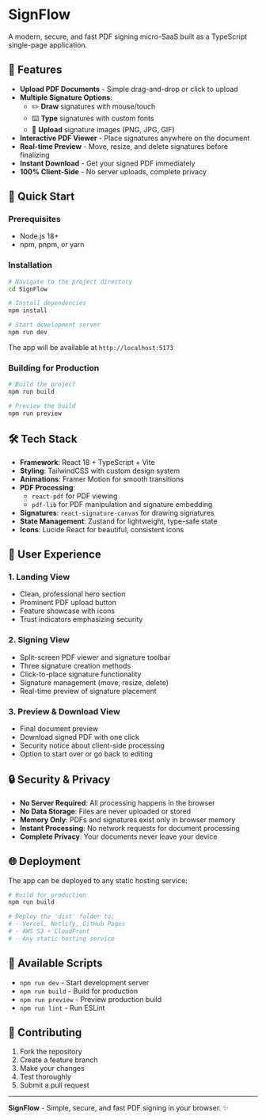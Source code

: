 # SignFlow

A modern, secure, and fast PDF signing micro-SaaS built as a TypeScript single-page application.

## 🎯 Features

- **Upload PDF Documents** - Simple drag-and-drop or click to upload
- **Multiple Signature Options**:
  - ✏️ **Draw** signatures with mouse/touch
  - ⌨️ **Type** signatures with custom fonts
  - 📁 **Upload** signature images (PNG, JPG, GIF)
- **Interactive PDF Viewer** - Place signatures anywhere on the document
- **Real-time Preview** - Move, resize, and delete signatures before finalizing
- **Instant Download** - Get your signed PDF immediately
- **100% Client-Side** - No server uploads, complete privacy

## 🚀 Quick Start

### Prerequisites
- Node.js 18+ 
- npm, pnpm, or yarn

### Installation

```bash
# Navigate to the project directory
cd SignFlow

# Install dependencies
npm install

# Start development server
npm run dev
```

The app will be available at `http://localhost:5173`

### Building for Production

```bash
# Build the project
npm run build

# Preview the build
npm run preview
```

## 🛠️ Tech Stack

- **Framework**: React 18 + TypeScript + Vite
- **Styling**: TailwindCSS with custom design system
- **Animations**: Framer Motion for smooth transitions
- **PDF Processing**: 
  - `react-pdf` for PDF viewing
  - `pdf-lib` for PDF manipulation and signature embedding
- **Signatures**: `react-signature-canvas` for drawing signatures
- **State Management**: Zustand for lightweight, type-safe state
- **Icons**: Lucide React for beautiful, consistent icons

## 📱 User Experience

### 1. Landing View
- Clean, professional hero section
- Prominent PDF upload button
- Feature showcase with icons
- Trust indicators emphasizing security

### 2. Signing View
- Split-screen PDF viewer and signature toolbar
- Three signature creation methods
- Click-to-place signature functionality
- Signature management (move, resize, delete)
- Real-time preview of signature placement

### 3. Preview & Download View
- Final document preview
- Download signed PDF with one click
- Security notice about client-side processing
- Option to start over or go back to editing

## 🔒 Security & Privacy

- **No Server Required**: All processing happens in the browser
- **No Data Storage**: Files are never uploaded or stored
- **Memory Only**: PDFs and signatures exist only in browser memory
- **Instant Processing**: No network requests for document processing
- **Complete Privacy**: Your documents never leave your device

## 🌐 Deployment

The app can be deployed to any static hosting service:

```bash
# Build for production
npm run build

# Deploy the 'dist' folder to:
# - Vercel, Netlify, GitHub Pages
# - AWS S3 + CloudFront
# - Any static hosting service
```

## 📝 Available Scripts

- `npm run dev` - Start development server
- `npm run build` - Build for production
- `npm run preview` - Preview production build
- `npm run lint` - Run ESLint

## 🤝 Contributing

1. Fork the repository
2. Create a feature branch
3. Make your changes
4. Test thoroughly
5. Submit a pull request

---

**SignFlow** - Simple, secure, and fast PDF signing in your browser. ✨
